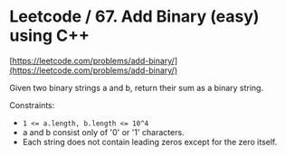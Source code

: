 # Leetcode / 67. Add Binary (easy) using C++

[https://leetcode.com/problems/add-binary/](https://leetcode.com/problems/add-binary/)

Given two binary strings a and b, return their sum as a binary string.

Constraints:

- `1 <= a.length, b.length <= 10^4`
- a and b consist only of '0' or '1' characters.
- Each string does not contain leading zeros except for the zero itself.
